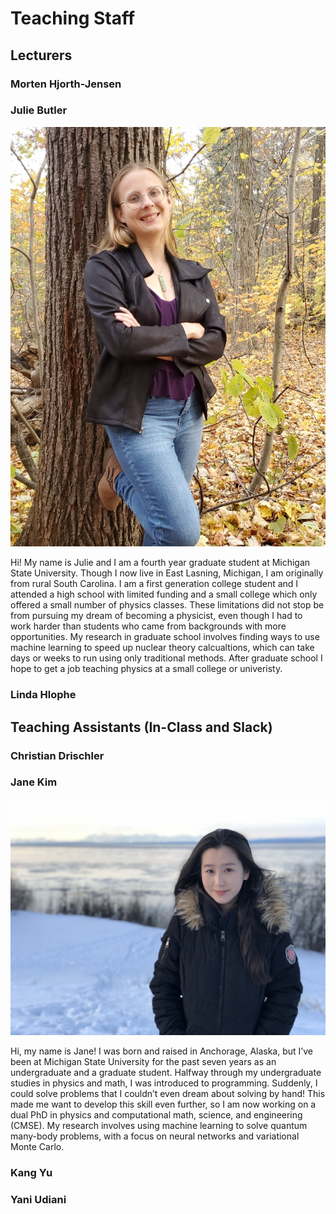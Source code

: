# Teaching Staff

## Lecturers
### Morten Hjorth-Jensen
### Julie Butler

![Julie](docs/src/JuliesMaterial/TeachingPics/Julie.jpg)

Hi!  My name is Julie and I am a fourth year graduate student at Michigan State University.  Though I now live in East Lasning, Michigan, I am originally from rural South Carolina.  I am a first generation college student and I attended a high school with limited funding and a small college which only offered a small number of physics classes.  These limitations did not stop be from pursuing my dream of becoming a physicist, even though I had to work harder than students who came from backgrounds with more opportunities.  My research in graduate school involves finding ways to use machine learning to speed up nuclear theory calcualtions, which can take days or weeks to run using only traditional methods.  After graduate school I hope to get a job teaching physics at a small college or univeristy.   


### Linda Hlophe


## Teaching Assistants (In-Class and Slack)
### Christian Drischler
### Jane Kim

![Jane](docs/src/JuliesMaterial/TeachingPics/Jane.JPG)

Hi, my name is Jane! I was born and raised in Anchorage, Alaska, but I’ve been at Michigan State University for the past seven years as an undergraduate and a graduate student. Halfway through my undergraduate studies in physics and math, I was introduced to programming. Suddenly, I could solve problems that I couldn’t even dream about solving by hand! This made me want to develop this skill even further, so I am now working on a dual PhD in physics and computational math, science, and engineering (CMSE). My research involves using machine learning to solve quantum many-body problems, with a focus on neural networks and variational Monte Carlo.

### Kang Yu
### Yani Udiani
